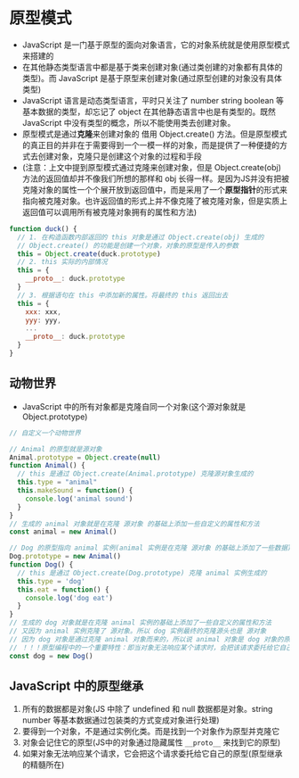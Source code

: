 <!--
 * @Author: x09898 coder_xujie@163.com
 * @Date: 2023-01-05 15:35:51
 * @LastEditors: x09898 coder_xujie@163.com
 * @FilePath: \HTML-CSS-Javascript-\designPattern\原型模式.md
 * @Description: 
-->
# 原型模式

* JavaScript 是一门基于原型的面向对象语言，它的对象系统就是使用原型模式来搭建的
* 在其他静态类型语言中都是基于类来创建对象(通过类创建的对象都有具体的类型)。而 JavaScript 是基于原型来创建对象(通过原型创建的对象没有具体类型)
* JavaScript 语言是动态类型语言，平时只关注了 number string boolean 等基本数据的类型，却忘记了 object 在其他静态语言中也是有类型的。既然 JavaScript 中没有类型的概念，所以不能使用类去创建对象。
* 原型模式是通过**克隆**来创建对象的  借用 Object.create() 方法。但是原型模式的真正目的并非在于需要得到一个一模一样的对象，而是提供了一种便捷的方式去创建对象，克隆只是创建这个对象的过程和手段
* (注意：上文中提到原型模式通过克隆来创建对象，但是 Object.create(obj) 方法的返回值却并不像我们所想的那样和 obj 长得一样。是因为JS并没有把被克隆对象的属性一个个展开放到返回值中，而是采用了一个**原型指针**的形式来指向被克隆对象。也许返回值的形式上并不像克隆了被克隆对象，但是实质上返回值可以调用所有被克隆对象拥有的属性和方法)

```js
function duck() {
  // 1. 在构造函数内部返回的 this 对象是通过 Object.create(obj) 生成的 
  // Object.create() 的功能是创建一个对象，对象的原型是传入的参数
  this = Object.create(duck.prototype)
  // 2. this 实际的内部情况
  this = {
    __proto__: duck.prototype
  }
  // 3. 根据语句在 this 中添加新的属性。将最终的 this 返回出去
  this = {
    xxx: xxx,
    yyy: yyy,
    ...
    __proto__: duck.prototype
  }
}
```

## 动物世界

* JavaScript 中的所有对象都是克隆自同一个对象(这个源对象就是Object.prototype)

```js
// 自定义一个动物世界

// Animal 的原型就是源对象
Animal.prototype = Object.create(null)
function Animal() {
  // this 是通过 Object.create(Animal.prototype) 克隆源对象生成的
  this.type = "animal"
  this.makeSound = function() {
    console.log('animal sound')
  }
}
// 生成的 animal 对象就是在克隆 源对象 的基础上添加一些自定义的属性和方法
const animal = new Animal()

// Dog 的原型指向 animal 实例(animal 实例是在克隆 源对象 的基础上添加了一些数据)
Dog.prototype = new Animal()
function Dog() {
  // this 是通过 Object.create(Dog.prototype) 克隆 animal 实例生成的
  this.type = 'dog'
  this.eat = function() {
    console.log('dog eat')
  }
}
// 生成的 dog 对象就是在克隆 animal 实例的基础上添加了一些自定义的属性和方法
// 又因为 animal 实例克隆了 源对象。所以 dog 实例最终的克隆源头也是 源对象
// 因为 dog 对象是通过克隆 animal 对象而来的，所以说 animal 对象是 dog 对象的原型。如果在多几个层级就会形成原型链。在 javaScript 中通过原型链来实现继承的效果
// ！！！原型编程中的一个重要特性：即当对象无法响应某个请求时，会把该请求委托给它自己的原型(基于原型链的委托机制就是原型继承的本质)
const dog = new Dog()
```

## JavaScript 中的原型继承

1. 所有的数据都是对象(JS 中除了 undefined 和 null 数据都是对象。string number 等基本数据通过包装类的方式变成对象进行处理)
2. 要得到一个对象，不是通过实例化类。而是找到一个对象作为原型并克隆它
3. 对象会记住它的原型(JS中的对象通过隐藏属性 `__proto__` 来找到它的原型)
4. 如果对象无法响应某个请求，它会把这个请求委托给它自己的原型(原型继承的精髓所在)
